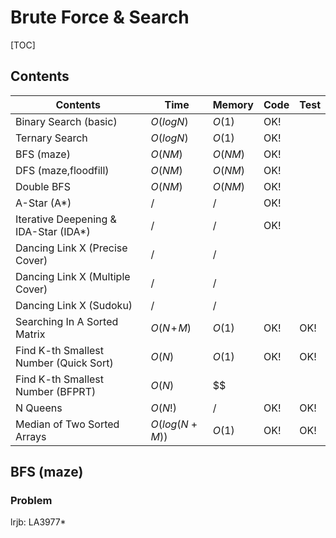 # Brute Force & Search



[TOC]

## Contents

| Contents                               | Time          | Memory  | Code | Test |
| -------------------------------------- | ------------- | ------- | ---- | ---- |
| Binary Search (basic)                  | $O(logN)$     | $O(1)$  | OK!  |      |
| Ternary Search                         | $O(logN)$     | $O(1)$  | OK!  |      |
| BFS (maze)                             | $O(NM)$       | $O(NM)$ | OK!  |      |
| DFS (maze,floodfill)                   | $O(NM)$       | $O(NM)$ | OK!  |      |
| Double BFS                             | $O(NM)$       | $O(NM)$ | OK!  |      |
| A-Star (A*)                            | $/$           | $/$     | OK!  |      |
| Iterative Deepening & IDA-Star (IDA*)  | $/$           | $/$     | OK!  |      |
| Dancing Link X (Precise Cover)         | $/$           | $/$     |      |      |
| Dancing Link X (Multiple Cover)        | $/$           | $/$     |      |      |
| Dancing Link X (Sudoku)                | $/$           | $/$     |      |      |
| Searching In A Sorted Matrix           | $O(N\!+\!M)$  | $O(1)$  | OK!  | OK!  |
| Find K-th Smallest Number (Quick Sort) | $O(N)$        | $O(1)$  | OK!  | OK!  |
| Find K-th Smallest Number (BFPRT)      | $O(N)$        | $$      |      |      |
| N Queens                               | $O(N!)$       | $/$     | OK!  | OK!  |
| Median of Two Sorted Arrays            | $O(log(N+M))$ | $O(1)$  | OK!  | OK!  |



## BFS (maze)

### Problem

lrjb: LA3977*